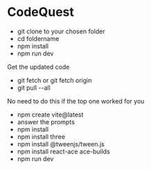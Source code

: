 # CodeQuest

- git clone to your chosen folder
- cd foldername
- npm install
- npm run dev

Get the updated code
- git fetch or git fetch origin
- git pull --all

No need to do this if the top one worked for you
- npm create vite@latest
- answer the prompts
- npm install
- npm install three
- npm install @tweenjs/tween.js
- npm install react-ace ace-builds
- npm run dev
